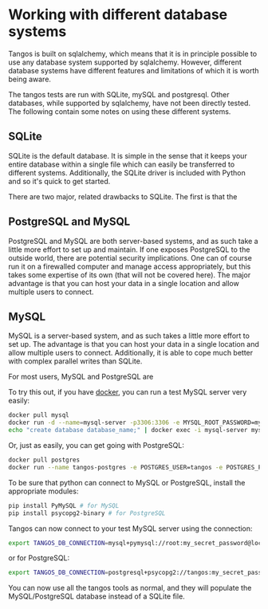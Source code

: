 Working with different database systems
=======================================

Tangos is built on sqlalchemy, which means that it is in principle possible to use any database system supported by sqlalchemy. However, different database systems have different features and limitations of which it is worth being aware. 

The tangos tests are run with SQLite, mySQL and postgresql. Other databases, while supported by sqlalchemy, have not been directly tested. The following contain some notes on using these different systems.

SQLite
------

SQLite is the default database. It is simple in the sense that it keeps your entire database within a single file which can easily be transferred to different systems. Additionally, the SQLite driver is included with Python and so it's quick to get started. 

There are two major, related drawbacks to SQLite. The first is that the 

PostgreSQL and MySQL
--------------------

PostgreSQL and MySQL are both server-based systems, and as such take a little more effort to set up and maintain. If one exposes PostgreSQL to the outside world, there are potential security implications. One can of course run it on a firewalled computer and manage access appropriately, but this takes some expertise of its own (that will not be covered here). The major advantage is that you can host your data in a single location and allow multiple users to connect.



MySQL
-----

MySQL is a server-based system, and as such takes a little more effort to set up. The advantage is that you can host your data in a single location and allow multiple users to connect. Additionally, it is able to cope much better with complex parallel writes than SQLite.

For most users, MySQL and PostgreSQL are 

To try this out, if you have [docker](https://docker.com), you can run a test
MySQL server very easily:

```bash
docker pull mysql
docker run -d --name=mysql-server -p3306:3306 -e MYSQL_ROOT_PASSWORD=my_secret_password mysql
echo "create database database_name;" | docker exec -i mysql-server mysql -pmy_secret_password
```

Or, just as easily, you can get going with PostgreSQL:
```bash
docker pull postgres
docker run --name tangos-postgres -e POSTGRES_USER=tangos -e POSTGRES_PASSWORD=my_secret_password -e POSTGRES_DB=database_name -p 5432:5432 -d postgres
```

To be sure that python can connect to MySQL or PostgreSQL, install the appropriate modules:
```bash
pip install PyMySQL # for MySQL
pip install psycopg2-binary # for PostgreSQL
```

Tangos can now connect to your test MySQL server using the connection:
```bash
export TANGOS_DB_CONNECTION=mysql+pymysql://root:my_secret_password@localhost:3306/database_name
```
or for PostgreSQL:
```bash
export TANGOS_DB_CONNECTION=postgresql+psycopg2://tangos:my_secret_password@localhost/database_name
```

You can now use all the tangos tools as normal, and they will populate the MySQL/PostgreSQL database
instead of a SQLite file.


